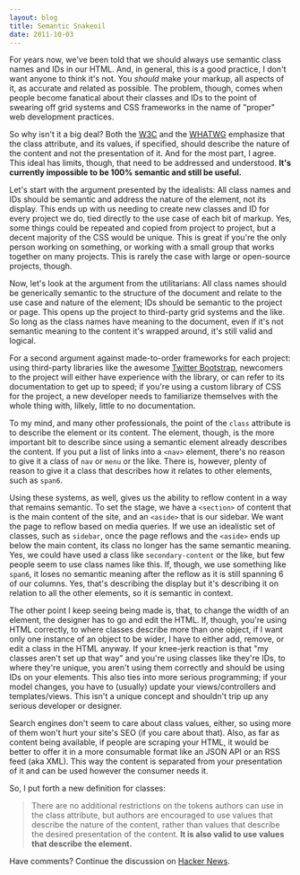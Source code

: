 ```yaml
---
layout: blog
title: Semantic Snakeoil
date: 2011-10-03
---
```


For years now, we've been told that we should always use semantic class names and IDs in our HTML. And, in general, this is a good practice, I don't want anyone to think it's not. You *should* make your markup, all 
aspects of it, as accurate and related as possible. The problem, though, comes when people become fanatical about their classes and IDs to the point of swearing off grid systems and CSS frameworks in the name of 
"proper" web development practices.

So why isn't it a big deal? Both the [W3C](http://www.w3.org/TR/html5-author/global-attributes.html#classes) and the [WHATWG](http://developers.whatwg.org/elements.html#classes) emphasize that the class attribute, and 
its values, if specified, should describe the nature of the content and not the presentation of it. And for the most part, I agree. This ideal has limits, though, that need to be addressed and understood. **It's 
currently impossible to be 100% semantic and still be useful.**

Let's start with the argument presented by the idealists: All class names and IDs should be semantic and address the nature of the element, not its display. This ends up with us needing to create new classes and ID for every project we do, tied directly to the use case of each bit of markup. Yes, some things could be repeated and copied from project to project, but a decent majority of the CSS would be unique. This is great if you're the only person working on something, or working with a small group that works together on many projects. This is rarely the case with large or open-source projects, though.

Now, let's look at the argument from the utilitarians: All class names should be generically semantic to the structure of the document and relate to the use case and nature of the element; IDs should be semantic to the project or page. This opens up the project to third-party grid systems and the like. So long as the class names have meaning to the document, even if it's not semantic meaning to the content it's wrapped around, it's still valid and logical.

For a second argument against made-to-order frameworks for each project: using third-party libraries like the awesome [Twitter Bootstrap](https://twitter.github.com/bootstrap/), newcomers to the project will either 
have experience with the library, or can refer to its documentation to get up to speed; if you're using a custom library of CSS for the project, a new developer needs to familiarize themselves with the whole thing 
with, lilkely, little to no documentation.

To my mind, and many other professionals, the point of the ``class`` attribute is to describe the element or its content. The element, though, is the more important bit to describe since using a semantic element already describes the content. If you put a list of links into a ``<nav>`` element, there's no reason to give it a class of ``nav`` or ``menu`` or the like. There is, however, plenty of reason to give it a class that describes how it relates to other elements, such as ``span6``.

Using these systems, as well, gives us the ability to reflow content in a way that remains semantic. To set the stage, we have a ``<section>`` of content that is the main content of the site, and an ``<aside>`` that is our sidebar. We want the page to reflow based on media queries.  If we use an idealistic set of classes, such as ``sidebar``, once the page reflows and the ``<aside>`` ends up below the main content, its class no longer has the same semantic meaning. Yes, we could have used a class like ``secondary-content`` or the like, but few people seem to use class names like this. If, though, we use something like ``span6``, it loses no semantic meaning after the reflow as it is still spanning 6 of our columns. Yes, that's describing the display but it's describing it on relation to all the other elements, so it is semantic in context.

The other point I keep seeing being made is, that, to change the width of an element, the designer has to go and edit the HTML. If, though, you're using HTML correctly, to where classes describe more than one object, if I want only one instance of an object to be wider, I have to either add, remove, or edit a class in the HTML anyway. If your knee-jerk reaction is that "my classes aren't set up that way" and you're using classes like they're IDs, to where they're unique, you aren't using them correctly and should be using IDs on your elements. This also ties into more serious programming; if your model changes, you have to (usually) update your views/controllers and templates/views. This isn't a unique concept and shouldn't trip up any serious developer or designer.

Search engines don't seem to care about class values, either, so using more of them won't hurt your site's SEO (if you care about that). Also, as far as content being available, if people are scraping your HTML, it would be better to offer it in a more consumable format like an JSON API or an RSS feed (aka XML). This way the content is separated from your presentation of it and can be used however the consumer needs it.

So, I put forth a new definition for classes:

> There are no additional restrictions on the tokens authors can use in the class attribute, but authors are encouraged to use values that describe the nature of the content, rather than values that describe the 
> desired presentation of the content. **It is also valid to use values that describe the element.**

Have comments? Continue the discussion on [Hacker News](http://news.ycombinator.com/item?id=3072260).
